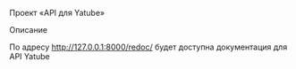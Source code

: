 Проект «API для Yatube»

Описание




По адресу  http://127.0.0.1:8000/redoc/ будет доступна документация для API Yatube